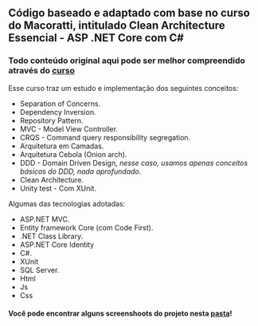 ## Código baseado e adaptado com base no curso do Macoratti, intitulado Clean Architecture Essencial - ASP .NET Core com C#

### Todo conteúdo original aqui pode ser melhor compreendido através do [curso](https://www.udemy.com/course/clean-architecture-essencial-asp-net-core-com-c/learn/lecture/26072834#questions/18030726/)

Esse curso traz um estudo e implementação dos seguintes conceitos:
* Separation of Concerns.
* Dependency Inversion.
* Repository Pattern.
* MVC - Model View Controller.
* CRQS - Command query responsibility segregation.
* Arquitetura em Camadas.
* Arquitetura Cebola (Onion arch).
* DDD - Domain Driven Design, _nesse caso, usamos apenas conceitos básicos do DDD, nada aprofundado_.
* Clean Architecture.
* Unity test - Com XUnit.

Algumas das tecnologias adotadas:
* ASP.NET MVC.
* Entity framework Core (com Code First).
* .NET Class Library.
* ASP.NET Core Identity
* C#.
* XUnit
* SQL Server.
* Html
* Js
* Css

#### Você pode encontrar alguns screenshoots do projeto nesta [pasta](/screenshoots)!
